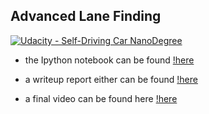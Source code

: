 ## Advanced Lane Finding
[![Udacity - Self-Driving Car NanoDegree](https://s3.amazonaws.com/udacity-sdc/github/shield-carnd.svg)](http://www.udacity.com/drive)

* the Ipython notebook can be found [!here](https://github.com/hassmuha/CarND-Advanced-Lane-Lines-Submit/blob/master/main.ipynb)

* a writeup report either can be found [!here](https://github.com/hassmuha/CarND-Advanced-Lane-Lines-Submit/blob/master/writeup.md)

* a final video can be found here [!here](https://github.com/hassmuha/CarND-Advanced-Lane-Lines-Submit/blob/master/project_video_out.mp4)
